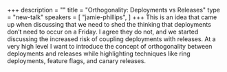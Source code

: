 +++
description = ""
title = "Orthogonality: Deployments vs Releases"
type = "new-talk"
speakers = [
        "jamie-phillips",
]
+++
This is an idea that came up when discussing that we need to shed the thinking that deployments don’t need to occur on a Friday. I agree they do not, and we started discussing the increased risk of coupling deployments with releases. At a very high level I want to introduce the concept of orthogonality between deployments and releases while highlighting techniques like ring deployments, feature flags, and canary releases.